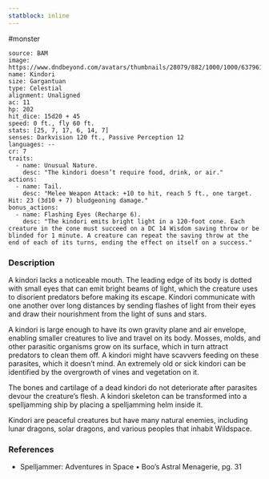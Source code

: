 ```yaml
---
statblock: inline
---
```

 #monster 

```statblock
source: BAM
image: https://www.dndbeyond.com/avatars/thumbnails/28079/882/1000/1000/637961800857715651.jpeg
name: Kindori
size: Gargantuan
type: Celestial
alignment: Unaligned
ac: 11
hp: 202
hit_dice: 15d20 + 45
speed: 0 ft., fly 60 ft.
stats: [25, 7, 17, 6, 14, 7]
senses: Darkvision 120 ft., Passive Perception 12
languages: --
cr: 7
traits:
  - name: Unusual Nature.
    desc: "The kindori doesn’t require food, drink, or air."
actions:
  - name: Tail.
    desc: "Melee Weapon Attack: +10 to hit, reach 5 ft., one target. Hit: 23 (3d10 + 7) bludgeoning damage."
bonus_actions:
  - name: Flashing Eyes (Recharge 6).
    desc: "The kindori emits bright light in a 120-foot cone. Each creature in the cone must succeed on a DC 14 Wisdom saving throw or be blinded for 1 minute. A creature can repeat the saving throw at the end of each of its turns, ending the effect on itself on a success."
```

### Description

A kindori lacks a noticeable mouth. The leading edge of its body is dotted with small eyes that can emit bright beams of light, which the creature uses to disorient predators before making its escape. Kindori communicate with one another over long distances by sending flashes of light from their eyes and draw their nourishment from the light of suns and stars.

A kindori is large enough to have its own gravity plane and air envelope, enabling smaller creatures to live and travel on its body. Mosses, molds, and other parasitic organisms grow on its surface, which in turn attract predators to clean them off. A kindori might have scavvers feeding on these parasites, which it doesn’t mind. An extremely old or sick kindori can be identified by the overgrowth of vines and vegetation on it.

The bones and cartilage of a dead kindori do not deteriorate after parasites devour the creature’s flesh. A kindori skeleton can be transformed into a spelljamming ship by placing a spelljamming helm inside it.

Kindori are peaceful creatures but have many natural enemies, including lunar dragons, solar dragons, and various peoples that inhabit Wildspace.

### References

* Spelljammer: Adventures in Space • Boo’s Astral Menagerie, pg. 31
